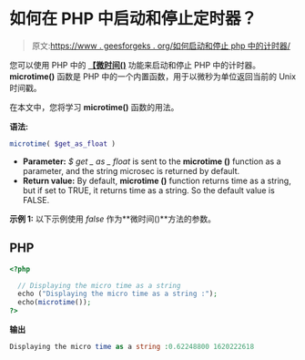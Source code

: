 # 如何在 PHP 中启动和停止定时器？

> 原文:[https://www . geesforgeks . org/如何启动和停止 php 中的计时器/](https://www.geeksforgeeks.org/how-to-start-and-stop-a-timer-in-php/)

您可以使用 PHP 中的 [**【微时间()**](https://www.geeksforgeeks.org/php-microtime-function/) 功能来启动和停止 PHP 中的计时器。 **microtime()** 函数是 PHP 中的一个内置函数，用于以微秒为单位返回当前的 Unix 时间戳。

在本文中，您将学习 **microtime()** 函数的用法。

**语法:**

```php
microtime( $get_as_float )
```

*   **Parameter:** *$ get _ as _ float* is sent to the **microtime ()** function as a parameter, and the string microsec is returned by default.
*   **Return value:** By default, **microtime ()** function returns time as a string, but if set to TRUE, it returns time as a string. So the default value is FALSE.

**示例 1:** 以下示例使用 *false* 作为**微时间()**方法的参数。

## PHP

```php
<?php

  // Displaying the micro time as a string
  echo ("Displaying the micro time as a string :");
  echo(microtime());
?>
```

**输出**

```php
Displaying the micro time as a string :0.62248800 1620222618
```